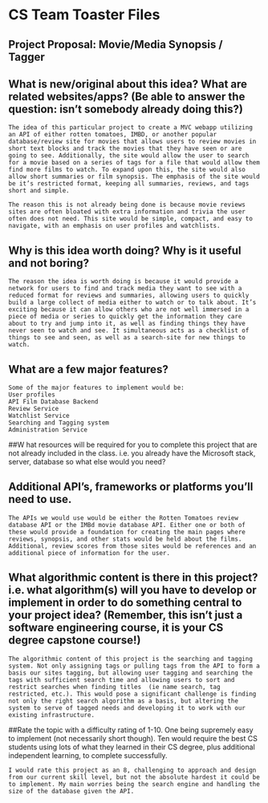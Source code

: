 # CS Team Toaster Files
## Project Proposal: Movie/Media Synopsis / Tagger


## What is new/original about this idea? What are related websites/apps? (Be able to answer the question: isn’t somebody already doing this?)
 
    The idea of this particular project to create a MVC webapp utilizing an API of either rotten tomatoes, IMBD, or another popular database/review site for movies that allows users to review movies in short text blocks and track the movies that they have seen or are going to see. Additionally, the site would allow the user to search for a movie based on a series of tags for a file that would allow them find more films to watch. To expand upon this, the site would also allow short summaries or film synopsis. The emphasis of the site would be it’s restricted format, keeping all summaries, reviews, and tags short and simple.
    
    The reason this is not already being done is because movie reviews sites are often bloated with extra information and trivia the user often does not need. This site would be simple, compact, and easy to navigate, with an emphasis on user profiles and watchlists.
 
## Why is this idea worth doing? Why is it useful and not boring?
 
    The reason the idea is worth doing is because it would provide a network for users to find and track media they want to see with a reduced format for reviews and summaries, allowing users to quickly build a large collect of media either to watch or to talk about. It’s exciting because it can allow others who are not well immersed in a piece of media or series to quickly get the information they care about to try and jump into it, as well as finding things they have never seen to watch and see. It simultaneous acts as a checklist of things to see and seen, as well as a search-site for new things to watch.
 
 
## What are a few major features?
 
    Some of the major features to implement would be:
    User profiles
    API Film Database Backend
    Review Service
    Watchlist Service
    Searching and Tagging system
    Administration Service
 
 
##W hat resources will be required for you to complete this project that are not already included in the class. i.e. you already have the Microsoft stack, server, database so what else would you need? 
## Additional API’s, frameworks or platforms you’ll need to use.

    The APIs we would use would be either the Rotten Tomatoes review database API or the IMBd movie database API. Either one or both of these would provide a foundation for creating the main pages where reviews, synopsis, and other stats would be held about the films. Additional, review scores from those sites would be references and an additional piece of information for the user.
 
 
## What algorithmic content is there in this project? i.e. what algorithm(s) will you have to develop or implement in order to do something central to your project idea? (Remember, this isn’t just a software engineering course, it is your CS degree capstone course!)
 
    The algorithmic content of this project is the searching and tagging system. Not only assigning tags or pulling tags from the API to form a basis our sites tagging, but allowing user tagging and searching the tags with sufficient search time and allowing users to sort and restrict searches when finding titles  (ie name search, tag restricted, etc.). This would pose a significant challenge is finding not only the right search algorithm as a basis, but altering the system to serve of tagged needs and developing it to work with our existing infrastructure. 
 
 
##Rate the topic with a difficulty rating of 1-10. One being supremely easy to implement (not necessarily short though). Ten would require the best CS students using lots of what they learned in their CS degree, plus additional independent learning, to complete successfully.

    I would rate this project as an 8, challenging to approach and design from our current skill level, but not the absolute hardest it could be to implement. My main worries being the search engine and handling the size of the database given the API.
